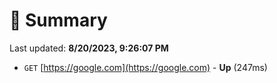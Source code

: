 # 📖 Summary
Last updated: **8/20/2023, 9:26:07 PM**

- `GET` [https://google.com](https://google.com) - **Up** (247ms)
